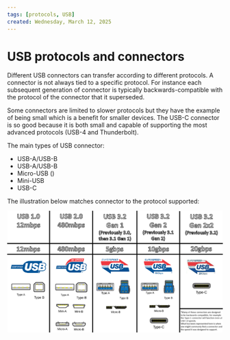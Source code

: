 ```yaml
---
tags: [protocols, USB]
created: Wednesday, March 12, 2025
---
```


# USB protocols and connectors

Different USB connectors can transfer according to different protocols. A
connector is not always tied to a specific protocol. For instance each
subsequent generation of connector is typically backwards-compatible with the
protocol of the connector that it superseded.

Some connectors are limited to slower protocols but they have the example of
being small which is a benefit for smaller devices. The USB-C connector is so
good because it is both small and capable of supporting the most advanced
protocols (USB-4 and Thunderbolt).

The main types of USB connector:

- USB-A/USB-B
- USB-A/USB-B
- Micro-USB ()
- Mini-USB
- USB-C

The illustration below matches connector to the protocol supported:

![](../img/usb-illustration.png)
